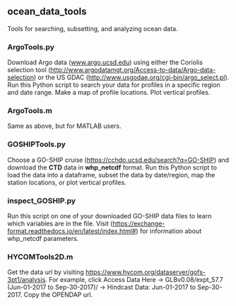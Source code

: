 ## ocean_data_tools
Tools for searching, subsetting, and analyzing ocean data.

### ArgoTools.py
Download Argo data (www.argo.ucsd.edu) using either the Coriolis selection tool (http://www.argodatamgt.org/Access-to-data/Argo-data-selection) or the US GDAC (http://www.usgodae.org/cgi-bin/argo_select.pl). Run this Python script to search your data for profiles in a specific region and date range. Make a map of profile locations. Plot vertical profiles.

### ArgoTools.m
Same as above, but for MATLAB users.

### GOSHIPTools.py
Choose a GO-SHIP cruise (https://cchdo.ucsd.edu/search?q=GO-SHIP) and download the **CTD** data in **whp_netcdf** format. Run this Python script to load the data into a dataframe, subset the data by date/region, map the station locations, or plot vertical profiles.

### inspect_GOSHIP.py
Run this script on one of your downloaded GO-SHIP data files to learn which variables are in the file. Visit (https://exchange-format.readthedocs.io/en/latest/index.html#) for information about whp_netcdf parameters.

### HYCOMTools2D.m
Get the data url by visiting https://www.hycom.org/dataserver/gofs-3pt1/analysis. For example, click Access Data Here -> GLBv0.08/expt_57.7 (Jun-01-2017 to Sep-30-2017)/ -> Hindcast Data: Jun-01-2017 to Sep-30-2017. Copy the OPENDAP url.

